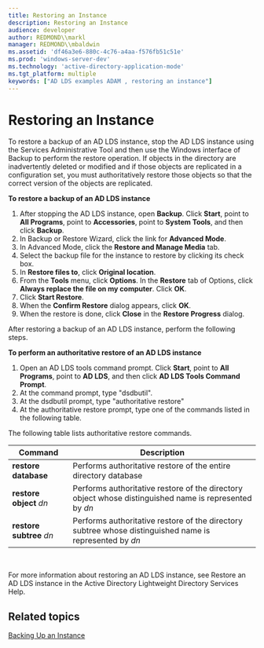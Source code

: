 ```yaml
---
title: Restoring an Instance
description: Restoring an Instance
audience: developer
author: REDMOND\\markl
manager: REDMOND\\mbaldwin
ms.assetid: 'df46a3e6-880c-4c76-a4aa-f576fb51c51e'
ms.prod: 'windows-server-dev'
ms.technology: 'active-directory-application-mode'
ms.tgt_platform: multiple
keywords: ["AD LDS examples ADAM , restoring an instance"]
---
```


# Restoring an Instance

To restore a backup of an AD LDS instance, stop the AD LDS instance using the Services Administrative Tool and then use the Windows interface of Backup to perform the restore operation. If objects in the directory are inadvertently deleted or modified and if those objects are replicated in a configuration set, you must authoritatively restore those objects so that the correct version of the objects are replicated.

**To restore a backup of an AD LDS instance**

1.  After stopping the AD LDS instance, open **Backup**. Click **Start**, point to **All Programs**, point to **Accessories**, point to **System Tools**, and then click **Backup**.
2.  In Backup or Restore Wizard, click the link for **Advanced Mode**.
3.  In Advanced Mode, click the **Restore and Manage Media** tab.
4.  Select the backup file for the instance to restore by clicking its check box.
5.  In **Restore files to**, click **Original location**.
6.  From the **Tools** menu, click **Options**. In the **Restore** tab of Options, click **Always replace the file on my computer**. Click **OK**.
7.  Click **Start Restore**.
8.  When the **Confirm Restore** dialog appears, click **OK**.
9.  When the restore is done, click **Close** in the **Restore Progress** dialog.

After restoring a backup of an AD LDS instance, perform the following steps.

**To perform an authoritative restore of an AD LDS instance**

1.  Open an AD LDS tools command prompt. Click **Start**, point to **All Programs**, point to **AD LDS**, and then click **AD LDS Tools Command Prompt**.
2.  At the command prompt, type "dsdbutil".
3.  At the dsdbutil prompt, type "authoritative restore"
4.  At the authoritative restore prompt, type one of the commands listed in the following table.

The following table lists authoritative restore commands.

| Command                  | Description                                                                                             |
|--------------------------|---------------------------------------------------------------------------------------------------------|
| **restore database**     | Performs authoritative restore of the entire directory database                                         |
| **restore object** *dn*  | Performs authoritative restore of the directory object whose distinguished name is represented by *dn*  |
| **restore subtree** *dn* | Performs authoritative restore of the directory subtree whose distinguished name is represented by *dn* |



 

For more information about restoring an AD LDS instance, see Restore an AD LDS instance in the Active Directory Lightweight Directory Services Help.

## Related topics

<dl> <dt>

[Backing Up an Instance](backing-up-an-instance.md)
</dt> </dl>

 

 




